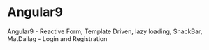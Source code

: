 # Angular9
Angular9 - Reactive Form, Template Driven, lazy loading, SnackBar, MatDailag - Login and Registration
